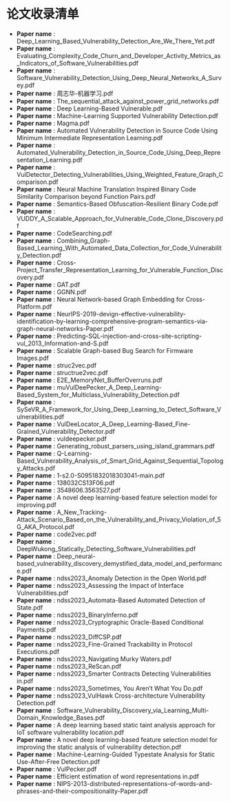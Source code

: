 # 论文收录清单

- **Paper name** : Deep_Learning_Based_Vulnerability_Detection_Are_We_There_Yet.pdf
- **Paper name** : Evaluating_Complexity_Code_Churn_and_Developer_Activity_Metrics_as_Indicators_of_Software_Vulnerabilities.pdf
- **Paper name** : Software_Vulnerability_Detection_Using_Deep_Neural_Networks_A_Survey.pdf
- **Paper name** : 周志华-机器学习.pdf
- **Paper name** : The_sequential_attack_against_power_grid_networks.pdf
- **Paper name** : Deep Learning-Based Vulnerable.pdf
- **Paper name** : Machine-Learning Supported Vulnerability Detection.pdf
- **Paper name** : Magma.pdf
- **Paper name** : Automated Vulnerability Detection in Source Code Using Minimum Intermediate Representation Learning.pdf
- **Paper name** : Automated_Vulnerability_Detection_in_Source_Code_Using_Deep_Representation_Learning.pdf
- **Paper name** : VulDetector_Detecting_Vulnerabilities_Using_Weighted_Feature_Graph_Comparison.pdf
- **Paper name** : Neural Machine Translation Inspired Binary Code Similarity Comparison beyond Function Pairs.pdf
- **Paper name** : Semantics-Based Obfuscation-Resilient Binary Code.pdf
- **Paper name** : VUDDY_A_Scalable_Approach_for_Vulnerable_Code_Clone_Discovery.pdf
- **Paper name** : CodeSearching.pdf
- **Paper name** : Combining_Graph-Based_Learning_With_Automated_Data_Collection_for_Code_Vulnerability_Detection.pdf
- **Paper name** : Cross-Project_Transfer_Representation_Learning_for_Vulnerable_Function_Discovery.pdf
- **Paper name** : GAT.pdf
- **Paper name** : GGNN.pdf
- **Paper name** : Neural Network-based Graph Embedding for Cross-Platform.pdf
- **Paper name** : NeurIPS-2019-devign-effective-vulnerability-identification-by-learning-comprehensive-program-semantics-via-graph-neural-networks-Paper.pdf
- **Paper name** : Predicting-SQL-injection-and-cross-site-scripting-vul_2013_Information-and-S.pdf
- **Paper name** : Scalable Graph-based Bug Search for Firmware Images.pdf
- **Paper name** : struc2vec.pdf
- **Paper name** : structrue2vec.pdf
- **Paper name** : E2E_MemoryNet_BufferOverruns.pdf
- **Paper name** : muVulDeePecker_A_Deep_Learning-Based_System_for_Multiclass_Vulnerability_Detection.pdf
- **Paper name** : SySeVR_A_Framework_for_Using_Deep_Learning_to_Detect_Software_Vulnerabilities.pdf
- **Paper name** : VulDeeLocator_A_Deep_Learning-Based_Fine-Grained_Vulnerability_Detector.pdf
- **Paper name** : vuldeepecker.pdf
- **Paper name** : Generating_robust_parsers_using_island_grammars.pdf
- **Paper name** : Q-Learning-Based_Vulnerability_Analysis_of_Smart_Grid_Against_Sequential_Topology_Attacks.pdf
- **Paper name** : 1-s2.0-S0951832018303041-main.pdf
- **Paper name** : 138032CS13F06.pdf
- **Paper name** : 3548606.3563527.pdf
- **Paper name** : A novel deep learning-based feature selection model for improving.pdf
- **Paper name** : A_New_Tracking-Attack_Scenario_Based_on_the_Vulnerability_and_Privacy_Violation_of_5G_AKA_Protocol.pdf
- **Paper name** : code2vec.pdf
- **Paper name** : DeepWukong_Statically_Detecting_Software_Vulnerabilities.pdf
- **Paper name** : Deep_neural-based_vulnerability_discovery_demystified_data_model_and_performance.pdf
- **Paper name** : ndss2023_Anomaly Detection in the Open World.pdf
- **Paper name** : ndss2023_Assessing the Impact of Interface Vulnerabilities.pdf
- **Paper name** : ndss2023_Automata-Based Automated Detection of State.pdf
- **Paper name** : ndss2023_BinaryInferno.pdf
- **Paper name** : ndss2023_Cryptographic Oracle-Based Conditional Payments.pdf
- **Paper name** : ndss2023_DiffCSP.pdf
- **Paper name** : ndss2023_Fine-Grained Trackability in Protocol Executions.pdf
- **Paper name** : ndss2023_Navigating Murky Waters.pdf
- **Paper name** : ndss2023_ReScan.pdf
- **Paper name** : ndss2023_Smarter Contracts Detecting Vulnerabilities in.pdf
- **Paper name** : ndss2023_Sometimes, You Aren’t What You Do.pdf
- **Paper name** : ndss2023_VulHawk Cross-architecture Vulnerability Detection.pdf
- **Paper name** : Software_Vulnerability_Discovery_via_Learning_Multi-Domain_Knowledge_Bases.pdf
- **Paper name** : A deep learning based static taint analysis approach for IoT software vulnerability location.pdf
- **Paper name** : A novel deep learning-based feature selection model for improving the static analysis of vulnerability detection.pdf
- **Paper name** : Machine-Learning-Guided Typestate Analysis for Static Use-After-Free Detection.pdf
- **Paper name** : VulPecker.pdf
- **Paper name** : Efficient estimation of word representations in.pdf
- **Paper name** : NIPS-2013-distributed-representations-of-words-and-phrases-and-their-compositionality-Paper.pdf
